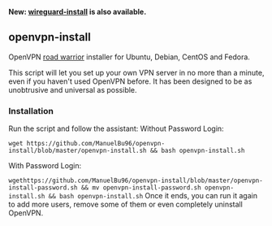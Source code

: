 **New: [wireguard-install](https://github.com/Nyr/wireguard-install) is also available.**

## openvpn-install
OpenVPN [road warrior](http://en.wikipedia.org/wiki/Road_warrior_%28computing%29) installer for Ubuntu, Debian, CentOS and Fedora.

This script will let you set up your own VPN server in no more than a minute, even if you haven't used OpenVPN before. It has been designed to be as unobtrusive and universal as possible.

### Installation
Run the script and follow the assistant:
Without Password Login:

`wget https://github.com/ManuelBu96/openvpn-install/blob/master/openvpn-install.sh && bash openvpn-install.sh`

With Password Login:

`wgethttps://github.com/ManuelBu96/openvpn-install/blob/master/openvpn-install-password.sh && mv openvpn-install-password.sh openvpn-install.sh && bash openvpn-install.sh`
Once it ends, you can run it again to add more users, remove some of them or even completely uninstall OpenVPN.
